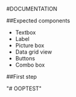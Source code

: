 #DOCUMENTATION

##Expected components
- Textbox
- Label
- Picture box
- Data grid view
- Buttons
- Combo box

##First step


"# OOPTEST" 
